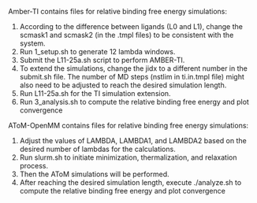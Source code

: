 Amber-TI contains files for relative binding free energy simulations:

1. According to the difference between ligands (L0 and L1), change the scmask1 and scmask2 (in the .tmpl files) to be consistent with the system.
2. Run 1_setup.sh to generate 12 lambda windows.
3. Submit the L11-25a.sh script to perform AMBER-TI.
4. To extend the simulations, change the jidx to a different number in the submit.sh file. The number of MD steps (nstlim in ti.in.tmpl file) might also need to be adjusted to reach the desired simulation length.
5. Run L11-25a.sh for the TI simulation extension.
6. Run 3_analysis.sh to compute the relative binding free energy and plot convergence

AToM-OpenMM contains files for relative binding free energy simulations:
1. Adjust the values of LAMBDA, LAMBDA1, and LAMBDA2 based on the desired number of lambdas for the calculations.
2. Run slurm.sh to initiate minimization, thermalization, and relaxation process.
3. Then the AToM simulations will be performed.
4. After reaching the desired simulation length, execute ./analyze.sh to compute the relative binding free energy and plot convergence
